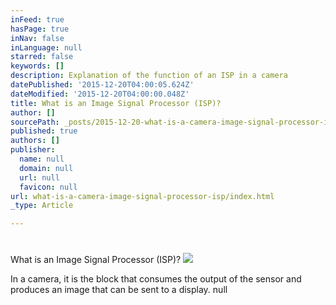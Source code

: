 ```yaml
---
inFeed: true
hasPage: true
inNav: false
inLanguage: null
starred: false
keywords: []
description: Explanation of the function of an ISP in a camera
datePublished: '2015-12-20T04:00:05.624Z'
dateModified: '2015-12-20T04:00:00.048Z'
title: What is an Image Signal Processor (ISP)?
author: []
sourcePath: _posts/2015-12-20-what-is-a-camera-image-signal-processor-isp.md
published: true
authors: []
publisher:
  name: null
  domain: null
  url: null
  favicon: null
url: what-is-a-camera-image-signal-processor-isp/index.html
_type: Article

---
```

# 

# 

What is an Image Signal Processor (ISP)?
![](https://the-grid-user-content.s3-us-west-2.amazonaws.com/efe9f816-bf25-490e-a849-b71ebcce8c88.JPG)

In a camera, it is the block that consumes the output of the sensor and produces an image that can be sent to a display.
null